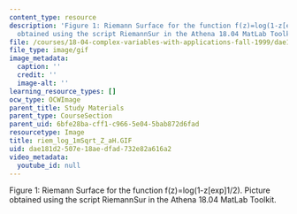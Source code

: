 ```yaml
---
content_type: resource
description: 'Figure 1: Riemann Surface for the function f(z)=log(1-z[exp]1/2). Picture
  obtained using the script RiemannSur in the Athena 18.04 MatLab Toolkit.'
file: /courses/18-04-complex-variables-with-applications-fall-1999/dae181d2507e18aedfad732e82a616a2_riem_log_1mSqrt_Z_aH.GIF
file_type: image/gif
image_metadata:
  caption: ''
  credit: ''
  image-alt: ''
learning_resource_types: []
ocw_type: OCWImage
parent_title: Study Materials
parent_type: CourseSection
parent_uid: 6bfe28ba-cff1-c966-5e04-5bab872d6fad
resourcetype: Image
title: riem_log_1mSqrt_Z_aH.GIF
uid: dae181d2-507e-18ae-dfad-732e82a616a2
video_metadata:
  youtube_id: null
---
```

Figure 1: Riemann Surface for the function f(z)=log(1-z[exp]1/2). Picture obtained using the script RiemannSur in the Athena 18.04 MatLab Toolkit.